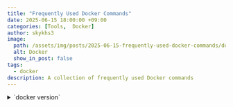 ```yaml
---
title: "Frequently Used Docker Commands"
date: 2025-06-15 18:00:00 +09:00
categories: [Tools,  Docker]
author: skykhs3
image:
  path: /assets/img/posts/2025-06-15-frequently-used-docker-commands/docker-logo.svg
  alt: Docker
  show_in_post: false
tags:
  - docker
description: A collection of frequently used Docker commands
---
```


<details>
<summary>
<span markdown="1">
`docker version`
</span>
</summary>
<div markdown="1">
```bash
Client:
 Version:           27.5.1-rd
 API version:       1.47
 Go version:        go1.22.11
 Git commit:        0c97515
 Built:             Thu Jan 23 18:12:38 2025
 OS/Arch:           darwin/arm64
 Context:           desktop-linux

Server: Docker Desktop 4.42.0 (195023)
 Engine:
  Version:          28.2.2
  API version:      1.50 (minimum version 1.24)
  Go version:       go1.24.3
  Git commit:       45873be
  Built:            Fri May 30 12:07:27 2025
  OS/Arch:          linux/arm64
  Experimental:     false
 containerd:
  Version:          1.7.27
  GitCommit:        05044ec0a9a75232cad458027ca83437aae3f4da
 runc:
  Version:          1.2.5
  GitCommit:        v1.2.5-0-g59923ef
 docker-init:
  Version:          0.19.0
  GitCommit:        de40ad0
```
</div>
</details>

## 1. Image & Container Management

| Command | Description |
|---------|-------------|
| [`docker pull <image-name>`](https://docs.docker.com/reference/cli/docker/image/pull/) | Pull image from registry |
| [`docker create --name <container-name> <image-name>`](https://docs.docker.com/reference/cli/docker/container/create/) | Create container without running it |
| [`docker run -it --name <container-name> <image-name>`](https://docs.docker.com/reference/cli/docker/container/run/) | Create and Run container interactively |
| [`docker exec -it <container-name> <command>`](https://docs.docker.com/reference/cli/docker/container/exec/) | Execute command in running container |
| [`docker ps -a`](https://docs.docker.com/reference/cli/docker/container/ps/) | List all containers |
| [`docker start <container-name>`](https://docs.docker.com/reference/cli/docker/container/start/) | Start container |
| [`docker stop <container-name>`](https://docs.docker.com/reference/cli/docker/container/stop/) | Stop container |
| [`docker logs <container-name>`](https://docs.docker.com/reference/cli/docker/container/logs/) | Show logs |
| [`docker rm <container-name>`](https://docs.docker.com/reference/cli/docker/container/rm/) | Remove container |
| [`docker rmi <image-name>`](https://docs.docker.com/reference/cli/docker/image/rm/) | Remove image |

## 2. Volume Management

| Command | Description |
|---------|-------------|
| [`docker volume ls`](https://docs.docker.com/reference/cli/docker/volume/ls/) | List volumes |
| [`docker volume create <volume-name>`](https://docs.docker.com/reference/cli/docker/volume/create/) | Create volume |
| [`docker volume rm <volume-name>`](https://docs.docker.com/reference/cli/docker/volume/rm/) | Remove volume |
| [`docker run -v <volume-name>:<container-path> <image-name>`](https://docs.docker.com/reference/cli/docker/container/run/) | Mount volume to container |
| [`docker run -v <host-path>:<container-path> <image-name>`](https://docs.docker.com/reference/cli/docker/container/run/) | Mount host path to container |


> Press `Ctrl + p + q` to exit the terminal without stopping the container
{: .prompt-tip }

## 3. System Management

| Command | Description |
|---------|-------------|
| [`docker system df -v`](https://docs.docker.com/reference/cli/docker/system/df/) | Show Docker daemon disk usage |
| [`docker system prune`](https://docs.docker.com/reference/cli/docker/system/prune/) | Remove unused data |

## 4. Docker Prune Commands Comparison

The commands below prune the checked column items

| Command | Stopped<br>Containers | Unused<br>Networks | Dangling<br>Images | Unused<br>Images | Unused<br>Anonymous<br>Volumes | Unused<br>Named<br>Volumes |
|---------|----------------------|-------------------|-------------------|---------------------|---------------------------|------------------------|
| `docker system \`<br>`prune` | ✅ | ✅ | ✅ | ❌ | ❌ | ❌ |
| `docker system \`<br>`prune --volumes` | ✅ | ✅ | ✅ | ❌ | ✅ | ❌ |
| `docker system \`<br>`prune -a` | ✅ | ✅ | ✅ | ✅ | ❌ | ❌ |
| `docker system \`<br>`prune -a --volumes` | ✅ | ✅ | ✅ | ✅ | ✅ | ❌ |
| `docker volume \`<br>`prune` | ❌ | ❌ | ❌ | ❌ | ✅ | ❌ |
| `docker volume \`<br>`prune -a` | ❌ | ❌ | ❌ | ❌ | ✅ | ✅ |

| Command | Stopped<br>Containers | Unused<br>Networks | Build<br>Cache<br>(Unused) | Build<br>Cache<br>(All) | Dangling<br>Images | All<br>Unused<br>Images | Unused<br>Anonymous<br>Volumes  | Unused<br>Named<br>Volumes |
|---------|-------------------|-----------------|---------------------|-------------------|-----------------|-------------------|-------------------|---------------|
| `docker system \`<br>`prune` | ✅ | ✅ | ✅ | ❌ | ✅ | ❌ | ❌ | ❌ |
| `docker system \`<br>`prune -a` | ✅ | ✅ | ✅ | ❌ | ✅ | ✅ | ❌ | ❌ |
| `docker system \`<br>`prune --volumes` | ✅ | ✅ | ✅ | ❌ | ✅ | ❌ | ✅ | ❌ |
| `docker system \`<br>`prune -a --volumes` | ✅ | ✅ | ✅ | ❌ | ✅ | ✅ | ✅ | ❌ |
| `docker container \`<br>`prune` | ✅ | ❌ | ❌ | ❌ | ❌ | ❌ | ❌ | ❌ |
| `docker image \`<br>`prune` | ❌ | ❌ | ❌ | ❌ | ✅ | ❌ | ❌ | ❌ |
| `docker image \`<br>`prune -a` | ❌ | ❌ | ❌ | ❌ | ✅ | ✅ | ❌ | ❌ |
| `docker volume \`<br>`prune` | ❌ | ❌ | ❌ | ❌ | ❌ | ❌ | ✅ | ❌ |
| `docker volume \`<br>`prune -a` | ❌ | ❌ | ❌ | ❌ | ❌ | ❌ | ✅ | ✅ |
| `docker builder \`<br>`prune` | ❌ | ❌ | ✅ | ❌ | ❌ | ❌ | ❌ | ❌ |
| `docker builder \`<br>`prune -a` | ❌ | ❌ | ❌ | ✅ | ❌ | ❌ | ❌ | ❌ |

>**Stopped Containers:** These are containers that are **no longer running but still exist on your Docker system**. They result from docker run commands followed by a stop or exit.
{: .prompt-info}

>**Unused Networks:** These are networks** not currently connected to any running containers or services**. Networks can often persist even after the containers using them are removed.
{: .prompt-info}

>**Build Cache (Unused):** These are intermediate layers created during the Docker image build process. **While they speed up future builds, unreferenced or unnecessary cache layers can accumulate.** Commands like docker system prune or docker builder prune (without -a) target these.
{: .prompt-info}

>**Build Cache (All):** This refers to **the forcible deletion of all build cache**, including actively used or recently accessed cache layers. The `docker builder prune -a` command performs this comprehensive cleanup. Be aware that this can significantly increase your next build time.
{: .prompt-info}

>**Dangling Images:** These are images **that have no tag (e.g., latest, v1.0) and are not referenced by any containers**. They often appear when you rebuild an image, causing the older version to lose its tag.
{: .prompt-info}

>**All Unused Images:** This includes dangling images, plus any other images that have tags **but are not currently used by any running containers**. Commands like `docker system prune -a` or `docker image prune -a` target this broader category of images.
{: .prompt-info}

>**Unused Anonymous Volumes:** These are volumes created without a specific name (e.g., via `docker run -v /path/in/container`) that are no longer associated with any containers. This means that the associated containers have already been removed.
{: .prompt-info}

>**Unused Named Volumes:** These are named volumes (e.g., created with `docker volume create my-volume`) that are no longer associated with any containers. This means that the associated containers have already been removed.
{: .prompt-info}

>**Orphaned Containers:** These are stopped containers that exist but cannot be restarted because their associated images have been removed. This typically happens when you run `docker image prune -a` while having stopped containers. These containers are essentially useless since they cannot be started without their images.
{: .prompt-info}

## 5. Examples

```bash
# Pull Ubuntu image
docker image pull ubuntu:24.04
```
```bash
# Run Ubuntu container
docker container run -it -v ./test-volume:/home/ubuntu --name ubuntu-test ubuntu:24.04
```
```bash
# Execute bash in container
docker container exec -it ubuntu-test /bin/bash
```

## 6. Docker Compose Commands

| Command | Description |
|---------|-------------|
| [`docker compose up`](https://docs.docker.com/reference/cli/docker/compose/up/) | Apply changed `compose.yml` and start services |
| [`docker compose up <service-name>`](https://docs.docker.com/reference/cli/docker/compose/up/) | Start a specific service |
| [`docker compose down`](https://docs.docker.com/reference/cli/docker/compose/down/) | Remove containers and networks created by `up` |
| [`docker compose down -v`](https://docs.docker.com/reference/cli/docker/compose/down/) | Remove containers, networks, and volumes created by `up` |
| [`docker compose ls`](https://docs.docker.com/reference/cli/docker/compose/ls/) | List all projects |

> `docker compose up --build` rebuilds the images
{: .prompt-tip }

